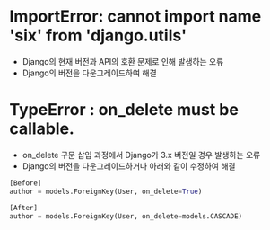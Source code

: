 # ImportError: cannot import name 'six' from 'django.utils'
- Django의 현재 버전과 API의 호환 문제로 인해 발생하는 오류  
- Django의 버전을 다운그레이드하여 해결  

# TypeError : on_delete must be callable.
- on_delete 구문 삽입 과정에서 Django가 3.x 버전일 경우 발생하는 오류
- Django의 버전을 다운그레이드하거나 아래와 같이 수정하여 해결
~~~python
[Before]
author = models.ForeignKey(User, on_delete=True)

[After]
author = models.ForeignKey(User, on_delete=models.CASCADE)
~~~
